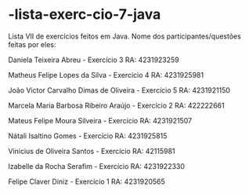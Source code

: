 # -lista-exerc-cio-7-java
Lista VII de exercícios feitos em Java.
Nome dos participantes/questões feitas por eles:

Daniela Teixeira Abreu - Exercício 3
RA: 4231923259

Matheus Felipe Lopes da Silva  - Exercício 4
RA: 4231925981

João Victor Carvalho Dimas de Oliveira  - Exercício 5
RA: 4231921150

Marcela Maria Barbosa Ribeiro Araújo - Exercício 2
RA: 422222661

Mateus Felipe Moura Silveira - Exercício
RA: 4231921507

Nátali Isaltino Gomes  - Exercício 
RA: 4231925815 

Vinicius de Oliveira Santos  - Exercício 
RA: 42115981

Izabelle da Rocha Serafim - Exercício 
RA: 4231922330

Felipe Claver Diniz - Exercício 1
RA: 4231920565
